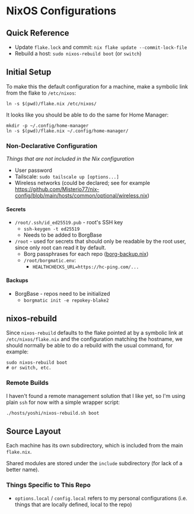 # NixOS Configurations

## Quick Reference
- Update `flake.lock` and commit: `nix flake update --commit-lock-file`
- Rebuild a host: `sudo nixos-rebuild boot` (or `switch`)

## Initial Setup
To make this the default configuration for a machine, make a symbolic link
from the flake to `/etc/nixos`:

```shell
ln -s $(pwd)/flake.nix /etc/nixos/
```

It looks like you should be able to do the same for Home Manager:

```shell
mkdir -p ~/.config/home-manager
ln -s $(pwd)/flake.nix ~/.config/home-manager/
```


### Non-Declarative Configuration
*Things that are not included in the Nix configuration*

- User password
- Tailscale: `sudo tailscale up [options...]`
- Wireless networks (could be declared; see for example
  <https://github.com/Misterio77/nix-config/blob/main/hosts/common/optional/wireless.nix>)

#### Secrets
- `/root/.ssh/id_ed25519.pub` - root's SSH key
  - `ssh-keygen -t ed25519`
  - Needs to be added to BorgBase
- `/root` - used for secrets that should only be
  readable by the root user, since only root can read it by default.
  - Borg passphrases for each repo ([borg-backup.nix](./borg-backup.nix))
  - `/root/borgmatic.env`:
    - `HEALTHCHECKS_URL=https://hc-ping.com/...`

#### Backups
- BorgBase - repos need to be initialized
  - `borgmatic init -e repokey-blake2`

## nixos-rebuild
Since `nixos-rebuild` defaults to the flake pointed at by a symbolic link at
`/etc/nixos/flake.nix` and the configuration matching the hostname, we should
normally be able to do a rebuild with the usual command, for example:

```shell
sudo nixos-rebuild boot
# or switch, etc.
```

### Remote Builds
I haven't found a remote management solution that I like yet, so I'm using
plain `ssh` for now with a simple wrapper script:

```shell
./hosts/yoshi/nixos-rebuild.sh boot
```

## Source Layout

Each machine has its own subdirectory, which is included from the main
`flake.nix`.

Shared modules are stored under the `include` subdirectory
(for lack of a better name).

### Things Specific to This Repo
- `options.local` / `config.local` refers to my personal configurations
  (i.e. things that are locally defined, local to the repo)
